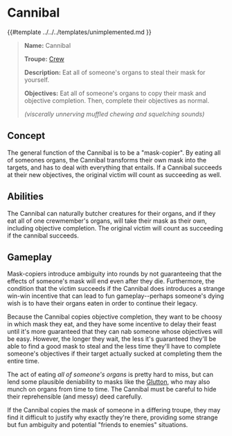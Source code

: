 # Cannibal

{{#template ../../../templates/unimplemented.md }}

> **Name:** Cannibal
>
> **Troupe:** [Crew](../crew.md)
>
> **Description:** Eat all of someone's organs to steal their mask for yourself.
>
> **Objectives:** Eat all of someone's organs to copy their mask and objective completion. Then, complete their objectives as normal.
>
> *(viscerally unnerving muffled chewing and squelching sounds)*

## Concept

The general function of the Cannibal is to be a "mask-copier". By eating all of someones organs, the Cannibal transforms their own mask into the targets, and has to deal with everything that entails. If a Cannibal succeeds at their new objectives, the original victim will count as succeeding as well.

## Abilities

The Cannibal can naturally butcher creatures for their organs, and if they eat all of one crewmember's organs, will take their mask as their own, including objective completion. The original victim will count as succeeding if the cannibal succeeds.

## Gameplay

Mask-copiers introduce ambiguity into rounds by not guaranteeing that the effects of someone's mask will end even after they die. Furthermore, the condition that the victim succeeds if the Cannibal does introduces a strange win-win incentive that can lead to fun gameplay--perhaps someone's dying wish is to have their organs eaten in order to continue their legacy.

Because the Cannibal copies objective completion, they want to be choosy in which mask they eat, and they have some incentive to delay their feast until it's more guaranteed that they can nab someone whose objectives will be easy. However, the longer they wait, the less it's guaranteed they'll be able to find a good mask to steal and the less time they'll have to complete someone's objectives if their target actually sucked at completing them the entire time.

The act of eating *all of someone's organs* is pretty hard to miss, but can lend some plausible deniability to masks like the [Glutton](./glutton.md), who may also munch on organs from time to time. The Cannibal must be careful to hide their reprehensible (and messy) deed carefully.

If the Cannibal copies the mask of someone in a differing troupe, they may find it difficult to justify why exactly they're there, providing some strange but fun ambiguity and potential "friends to enemies" situations.